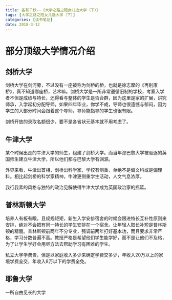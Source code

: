 ```yaml
---
title: 各有千秋--《大学之路之陪女儿选大学（下）》
tags: [大学之路之陪女儿选大学（下）]
categories: [读书笔记]
date: 2018-3-12
---
```




# 部分顶级大学情况介绍


## 剑桥大学

剑桥大学在剑河旁，不过没有一座被称为剑桥的桥，也就是徐志摩的《再别康桥》，真不知道哪座桥，艺术嘛。剑桥大学是一所非常遵循旧制的学校，考察入学者不但是成绩与特长，还得看与整体的学生是否合群，因为这里是家的扩展，讲究师承，入学起初分配导师，如果四年毕业，你学不成，导师也很遗憾与郁闷，因为学生的大部分时间会跟着这个导师，导师能指导的学生也很有限。

剑桥开放的录取名额很少，要不是各省状元基本就不用考虑了。

## 牛津大学

某个时候出走的牛津大学的师生，组建了剑桥大学。而当年淙巴黎大学被驱逐的英国师生建立牛津大学，所以他们都与巴黎大学有渊源。

外界来看，牛津出首相，剑桥出科学家，学校有侧重，单绝不是偏文科或是偏理科。相比起剑桥的科学家精神，牛津更侧重学生活动，人文气息浓厚。

我行我素的风格与独特的政治见解使得牛津大学成为英国政治家的摇篮。

## 普林斯顿大学

培养人有板有眼，且规规矩矩，新生入学安排宿舍的时候会跟进特长互补性原则来安排，绝对不会把有同一特长的学生安排在一个宿舍。让年轻人取长补短是普林斯顿的精髓。普林斯顿前两年不分专业，强调前两年打好基本功，而且要求非常严格，学习分数普遍不高。教授严格是希望他们学生能学好，而不是让他们不及格，为了让学生学好会用尽方法去帮助学习有困难的学生。

私立大学学费贵，但是以家庭收入多少来确定学费交多少，年收入20万以上的家境学费全交，年收入8万以下的学费全免。

## 耶鲁大学

一所自由见长的大学